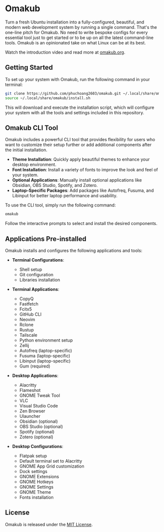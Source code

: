 # Omakub

Turn a fresh Ubuntu installation into a fully-configured, beautiful, and modern web development system by running a single command. That's the one-line pitch for Omakub. No need to write bespoke configs for every essential tool just to get started or to be up on all the latest command-line tools. Omakub is an opinionated take on what Linux can be at its best.

Watch the introduction video and read more at [omakub.org](https://omakub.org).

## Getting Started

To set up your system with Omakub, run the following command in your terminal:

```bash
git clone https://github.com/phuchoang2603/omakub.git ~/.local/share/omakub
source ~/.local/share/omakub/install.sh
```

This will download and execute the installation script, which will configure your system with all the tools and settings included in this repository.

## Omakub CLI Tool

Omakub includes a powerful CLI tool that provides flexibility for users who want to customize their setup further or add additional components after the initial installation.

- **Theme Installation**: Quickly apply beautiful themes to enhance your desktop environment.
- **Font Installation**: Install a variety of fonts to improve the look and feel of your system.
- **Optional Applications**: Manually install optional applications like Obsidian, OBS Studio, Spotify, and Zotero.
- **Laptop-Specific Packages**: Add packages like Autofreq, Fusuma, and Libinput for better laptop performance and usability.

To use the CLI tool, simply run the following command:

```bash
omakub
```

Follow the interactive prompts to select and install the desired components.

## Applications Pre-installed

Omakub installs and configures the following applications and tools:

- **Terminal Configurations**:
    - Shell setup
    - Git configuration
    - Libraries installation

- **Terminal Applications**:
    - CopyQ
    - Fastfetch
    - Fcitx5
    - GitHub CLI
    - Neovim
    - Rclone
    - Rustup
    - Tailscale
    - Python environment setup
    - Zellij
    - Autofreq (laptop-specific)
    - Fusuma (laptop-specific)
    - Libinput (laptop-specific)
    - Gum (required)

- **Desktop Applications**:
    - Alacritty
    - Flameshot
    - GNOME Tweak Tool
    - VLC
    - Visual Studio Code
    - Zen Browser
    - Ulauncher
    - Obsidian (optional)
    - OBS Studio (optional)
    - Spotify (optional)
    - Zotero (optional)

- **Desktop Configurations**:
    - Flatpak setup
    - Default terminal set to Alacritty
    - GNOME App Grid customization
    - Dock settings
    - GNOME Extensions
    - GNOME Hotkeys
    - GNOME Settings
    - GNOME Theme
    - Fonts installation

## License

Omakub is released under the [MIT License](https://opensource.org/licenses/MIT).